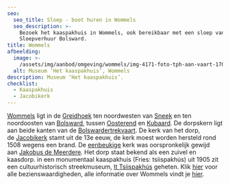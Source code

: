 ```yaml
---
seo:
  seo_title: Sloep - boot huren in Wommels
  seo_description: >-
    Bezoek het kaaspakhuis in Wommels, ook bereikbaar met een sloep van
    Sloepverhuur Bolsward.
title: Wommels
afbeelding:
  image: >-
    /assets/img/aanbod/omgeving/wommels/img-4171-foto-tph-aan-vaart-1703928855.jpeg
  alt: Museum ‘Het kaaspakhuis’, Wommels
description: Museum ‘Het kaaspakhuis’.
checklist:
  - Kaaspakhuis
  - Jacobikerk
---
```


<a target="_blank" rel="noopener" href="https://nl.wikipedia.org/wiki/Wommels">Wommels</a> ligt in de&nbsp;<a target="_blank" rel="noopener" href="https://nl.wikipedia.org/wiki/Greidhoek">Greidhoek</a>&nbsp;ten noordwesten van&nbsp;<a target="_blank" rel="noopener" href="https://nl.wikipedia.org/wiki/Sneek_(stad)">Sneek</a>&nbsp;en ten noordoosten van&nbsp;<a target="_blank" rel="noopener" href="https://nl.wikipedia.org/wiki/Bolsward">Bolsward</a>, tussen&nbsp;<a target="_blank" rel="noopener" href="https://nl.wikipedia.org/wiki/Oosterend_(S%C3%BAdwest-Frysl%C3%A2n)">Oosterend</a>&nbsp;en&nbsp;<a target="_blank" rel="noopener" href="https://nl.wikipedia.org/wiki/Kubaard">Kubaard</a>. De dorpskern ligt aan beide kanten van de&nbsp;<a target="_blank" rel="noopener" href="https://nl.wikipedia.org/wiki/Bolswardertrekvaart">Bolswardertrekvaart</a>. De kerk van het dorp, de&nbsp;<a target="_blank" rel="noopener" href="https://nl.wikipedia.org/wiki/Jacobikerk_(Wommels)">Jacobikerk</a>&nbsp;stamt uit de 13e eeuw, de kerk moest worden hersteld rond 1508 wegens een brand. De&nbsp;<a target="_blank" rel="noopener" href="https://nl.wikipedia.org/wiki/Beuk_(architectuur)">eenbeukige</a>&nbsp;kerk was oorspronkelijk gewijd aan&nbsp;<a target="_blank" rel="noopener" href="https://nl.wikipedia.org/wiki/Jakobus_de_Meerdere">Jakobus de Meerdere</a>. Het dorp staat bekend als een zuivel en kaasdorp. in een monumentaal kaaspakhuis (Fries: tsiispakh&uacute;s) uit 1905 zit een cultuurhistorisch streekmuseum,&nbsp;<a target="_blank" rel="noopener" href="https://nl.wikipedia.org/wiki/It_Tsiispakh%C3%BAs">It Tsiispakh&uacute;s</a>&nbsp;geheten. Klik <a target="_blank" rel="noopener" href="https://nl.wikipedia.org/wiki/Lijst_van_rijksmonumenten_in_Wommels">hier</a> voor alle bezienswaardigheden, alle informatie over Wommels vindt je <a target="_blank" rel="noopener" href="https://wommels.nl">hier</a>.&nbsp;

